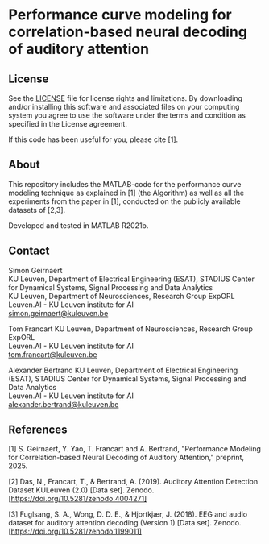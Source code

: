 # Performance curve modeling for correlation-based neural decoding of auditory attention

## License

See the [LICENSE](LICENSE.md) file for license rights and limitations. By downloading and/or installing this software and associated files on your computing system you agree to use the software under the terms and condition as specified in the License agreement.

If this code has been useful for you, please cite [1].

## About

This repository includes the MATLAB-code for the performance curve modeling technique as explained in [1] (the Algorithm) as well as all the experiments from the paper in [1], conducted on the publicly available datasets of [2,3]. 

Developed and tested in MATLAB R2021b.

## Contact
Simon Geirnaert  
KU Leuven, Department of Electrical Engineering (ESAT), STADIUS Center for Dynamical Systems, Signal Processing and Data Analytics  
KU Leuven, Department of Neurosciences, Research Group ExpORL  
Leuven.AI - KU Leuven institute for AI  
<simon.geirnaert@kuleuven.be>

Tom Francart
KU Leuven, Department of Neurosciences, Research Group ExpORL  
Leuven.AI - KU Leuven institute for AI  
<tom.francart@kuleuven.be>

Alexander Bertrand
KU Leuven, Department of Electrical Engineering (ESAT), STADIUS Center for Dynamical Systems, Signal Processing and Data Analytics  
Leuven.AI - KU Leuven institute for AI  
<alexander.bertrand@kuleuven.be>

 ## References
 
[1] S. Geirnaert, Y. Yao, T. Francart and A. Bertrand, "Performance Modeling for Correlation-based Neural Decoding of Auditory Attention," preprint, 2025.

[2] Das, N., Francart, T., & Bertrand, A. (2019). Auditory Attention Detection Dataset KULeuven (2.0) [Data set]. Zenodo. [https://doi.org/10.5281/zenodo.4004271]

[3] Fuglsang, S. A., Wong, D. D. E., & Hjortkjær, J. (2018). EEG and audio dataset for auditory attention decoding (Version 1) [Data set]. Zenodo. [https://doi.org/10.5281/zenodo.1199011]
